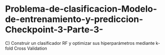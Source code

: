 # Problema-de-clasificacion-Modelo-de-entrenamiento-y-prediccion-Checkpoint-3-Parte-3-
C) Construir un clasificador RF y optimizar sus hiperparámetros mediante k-fold
Cross Validation
